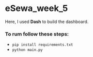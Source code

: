 # eSewa_week_5

Here, I used **Dash** to build the dashboard.

### To rum follow these steps:
- `pip install requirements.txt`
- `python main.py`

